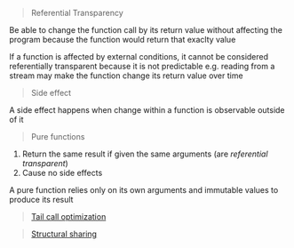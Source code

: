 > Referential Transparency

Be able to change the function call by its return value without affecting the program because the function would return that exaclty value

If a function is affected by external conditions, it cannot be considered referentially transparent because it is not predictable e.g. reading from a stream may make the function change its return value over time

> Side effect

A side effect happens when change within a function is observable outside of it

> Pure functions

1. Return the same result if given the same arguments (are *referential transparent*)
2. Cause no side effects

A pure function relies only on its own arguments and immutable values to produce its result

> [Tail call optimization](https://en.wikipedia.org/wiki/Tail_call)

> [Structural sharing](https://hypirion.com/musings/understanding-persistent-vector-pt-1)